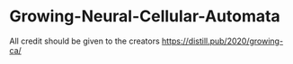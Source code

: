 # Growing-Neural-Cellular-Automata
 All credit should be given to the creators https://distill.pub/2020/growing-ca/
